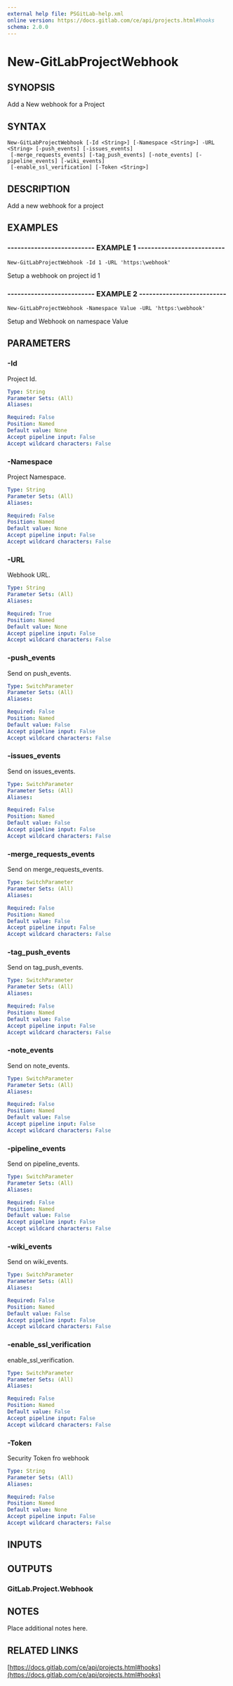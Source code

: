 ```yaml
---
external help file: PSGitLab-help.xml
online version: https://docs.gitlab.com/ce/api/projects.html#hooks
schema: 2.0.0
---
```


# New-GitLabProjectWebhook

## SYNOPSIS
Add a New webhook for a Project

## SYNTAX

```
New-GitLabProjectWebhook [-Id <String>] [-Namespace <String>] -URL <String> [-push_events] [-issues_events]
 [-merge_requests_events] [-tag_push_events] [-note_events] [-pipeline_events] [-wiki_events]
 [-enable_ssl_verification] [-Token <String>]
```

## DESCRIPTION
Add a new webhook for a project

## EXAMPLES

### -------------------------- EXAMPLE 1 --------------------------
```
New-GitLabProjectWebhook -Id 1 -URL 'https:\webhook'
```

Setup a webhook on project id 1

### -------------------------- EXAMPLE 2 --------------------------
```
New-GitLabProjectWebhook -Namespace Value -URL 'https:\webhook'
```

Setup and Webhook on namespace Value

## PARAMETERS

### -Id
Project Id.

```yaml
Type: String
Parameter Sets: (All)
Aliases: 

Required: False
Position: Named
Default value: None
Accept pipeline input: False
Accept wildcard characters: False
```

### -Namespace
Project Namespace.

```yaml
Type: String
Parameter Sets: (All)
Aliases: 

Required: False
Position: Named
Default value: None
Accept pipeline input: False
Accept wildcard characters: False
```

### -URL
Webhook URL.

```yaml
Type: String
Parameter Sets: (All)
Aliases: 

Required: True
Position: Named
Default value: None
Accept pipeline input: False
Accept wildcard characters: False
```

### -push_events
Send on push_events.

```yaml
Type: SwitchParameter
Parameter Sets: (All)
Aliases: 

Required: False
Position: Named
Default value: False
Accept pipeline input: False
Accept wildcard characters: False
```

### -issues_events
Send on issues_events.

```yaml
Type: SwitchParameter
Parameter Sets: (All)
Aliases: 

Required: False
Position: Named
Default value: False
Accept pipeline input: False
Accept wildcard characters: False
```

### -merge_requests_events
Send on merge_requests_events.

```yaml
Type: SwitchParameter
Parameter Sets: (All)
Aliases: 

Required: False
Position: Named
Default value: False
Accept pipeline input: False
Accept wildcard characters: False
```

### -tag_push_events
Send on tag_push_events.

```yaml
Type: SwitchParameter
Parameter Sets: (All)
Aliases: 

Required: False
Position: Named
Default value: False
Accept pipeline input: False
Accept wildcard characters: False
```

### -note_events
Send on note_events.

```yaml
Type: SwitchParameter
Parameter Sets: (All)
Aliases: 

Required: False
Position: Named
Default value: False
Accept pipeline input: False
Accept wildcard characters: False
```

### -pipeline_events
Send on pipeline_events.

```yaml
Type: SwitchParameter
Parameter Sets: (All)
Aliases: 

Required: False
Position: Named
Default value: False
Accept pipeline input: False
Accept wildcard characters: False
```

### -wiki_events
Send on wiki_events.

```yaml
Type: SwitchParameter
Parameter Sets: (All)
Aliases: 

Required: False
Position: Named
Default value: False
Accept pipeline input: False
Accept wildcard characters: False
```

### -enable_ssl_verification
enable_ssl_verification.

```yaml
Type: SwitchParameter
Parameter Sets: (All)
Aliases: 

Required: False
Position: Named
Default value: False
Accept pipeline input: False
Accept wildcard characters: False
```

### -Token
Security Token fro webhook

```yaml
Type: String
Parameter Sets: (All)
Aliases: 

Required: False
Position: Named
Default value: None
Accept pipeline input: False
Accept wildcard characters: False
```

## INPUTS

## OUTPUTS

### GitLab.Project.Webhook

## NOTES
Place additional notes here.

## RELATED LINKS

[https://docs.gitlab.com/ce/api/projects.html#hooks](https://docs.gitlab.com/ce/api/projects.html#hooks)

